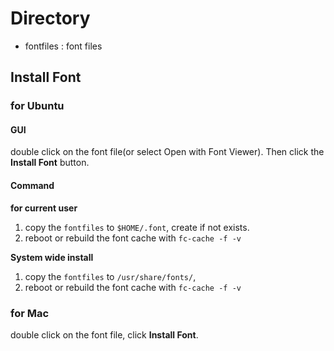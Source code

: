 # Directory

- fontfiles : font files

## Install Font

### for Ubuntu

#### GUI
double click on the font file(or select Open with Font Viewer). Then click the
**Install Font** button.

#### Command

**for current user**
1. copy the `fontfiles` to `$HOME/.font`, create if not exists.
2. reboot or rebuild the font cache with `fc-cache -f -v`

 **System wide install**
1. copy the `fontfiles` to `/usr/share/fonts/`,
2. reboot or rebuild the font cache with `fc-cache -f -v`


### for Mac

double click on the font file, click **Install Font**.


